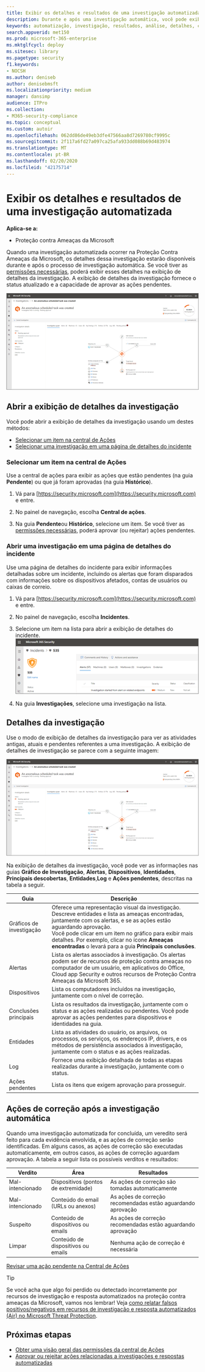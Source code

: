 ```yaml
---
title: Exibir os detalhes e resultados de uma investigação automatizada
description: Durante e após uma investigação automática, você pode exibir os resultados e as principais descobertas
keywords: automatização, investigação, resultados, análise, detalhes, correção, autoair
search.appverid: met150
ms.prod: microsoft-365-enterprise
ms.mktglfcycl: deploy
ms.sitesec: library
ms.pagetype: security
f1.keywords:
- NOCSH
ms.author: deniseb
author: denisebmsft
ms.localizationpriority: medium
manager: dansimp
audience: ITPro
ms.collection:
- M365-security-compliance
ms.topic: conceptual
ms.custom: autoir
ms.openlocfilehash: 062dd86de49eb3dfe47566aa8d7269780cf9995c
ms.sourcegitcommit: 2f117a6fd27a097ca25afa933dd088b69d483974
ms.translationtype: MT
ms.contentlocale: pt-BR
ms.lasthandoff: 02/20/2020
ms.locfileid: "42175714"
---
```

# <a name="view-the-details-and-results-of-an-automated-investigation"></a>Exibir os detalhes e resultados de uma investigação automatizada

**Aplica-se a:**
- Proteção contra Ameaças da Microsoft

Quando uma investigação automatizada ocorrer na Proteção Contra Ameaças da Microsoft, os detalhes dessa investigação estarão disponíveis durante e após o processo de investigação automática. Se você tiver as [permissões necessárias](mtp-action-center.md#required-permissions-for-action-center-tasks), poderá exibir esses detalhes na exibição de detalhes da investigação. A exibição de detalhes da investigação fornece o status atualizado e a capacidade de aprovar as ações pendentes. 

![Detalhes da investigação](../../media/mtp-air-investdetails.png)

## <a name="open-the-investigation-details-view"></a>Abrir a exibição de detalhes da investigação

Você pode abrir a exibição de detalhes da investigação usando um destes métodos:
- [Selecionar um item na central de Ações](#select-an-item-in-the-action-center)
- [Selecionar uma investigação em uma página de detalhes do incidente](#open-an-investigation-from-an-incident-details-page)

### <a name="select-an-item-in-the-action-center"></a>Selecionar um item na central de Ações

Use a central de ações para exibir as ações que estão pendentes (na guia **Pendente**) ou que já foram aprovadas (na guia **Histórico**). 

1. Vá para [https://security.microsoft.com](https://security.microsoft.com) e entre. 

2. No painel de navegação, escolha **Central de ações**. 

3. Na guia **Pendente**ou **Histórico**, selecione um item. Se você tiver as [permissões necessárias](mtp-action-center.md#required-permissions-for-action-center-tasks), poderá aprovar (ou rejeitar) ações pendentes.

### <a name="open-an-investigation-from-an-incident-details-page"></a>Abrir uma investigação em uma página de detalhes do incidente

Use uma página de detalhes do incidente para exibir informações detalhadas sobre um incidente, incluindo os alertas que foram disparados com informações sobre os dispositivos afetados, contas de usuários ou caixas de correio.

1. Vá para [https://security.microsoft.com](https://security.microsoft.com) e entre. 

2. No painel de navegação, escolha **Incidentes**. 

3. Selecione um item na lista para abrir a exibição de detalhes do incidente.<br/>![Detalhes do incidente](../../media/mtp-incidentdetails-tabs.png)

4. Na guia **Investigações**, selecione uma investigação na lista.

## <a name="investigation-details"></a>Detalhes da investigação

Use o modo de exibição de detalhes da investigação para ver as atividades antigas, atuais e pendentes referentes a uma investigação. A exibição de detalhes de investigação se parece com a seguinte imagem:

![Detalhes da investigação](../../media/mtp-air-investdetails.png)

Na exibição de detalhes da investigação, você pode ver as informações nas guias **Gráfico de Investigação**, **Alertas**, **Dispositivos**, **Identidades**, **Principais descobertas**, **Entidades**,**Log** e **Ações pendentes**, descritas na tabela a seguir.

|Guia    |Descrição |
|--------|--------|
|Gráficos de investigação    |Oferece uma representação visual da investigação. Descreve entidades e lista as ameaças encontradas, juntamente com os alertas, e se as ações estão aguardando aprovação.<br/>Você pode clicar em um item no gráfico para exibir mais detalhes. Por exemplo, clicar no ícone **Ameaças encontradas** o levará para a guia **Principais conclusões**. |
|Alertas |Lista os alertas associados à investigação. Os alertas podem ser de recursos de proteção contra ameaças no computador de um usuário, em aplicativos do Office, Cloud app Security e outros recursos de Proteção Contra Ameaças da Microsoft 365.|
|Dispositivos|Lista os computadores incluídos na investigação, juntamente com o nível de correção.|
|Conclusões principais   |Lista os resultados da investigação, juntamente com o status e as ações realizadas ou pendentes. Você pode aprovar as ações pendentes para dispositivos e identidades na guia.|
|Entidades   |Lista as atividades do usuário, os arquivos, os processos, os serviços, os endereços IP, drivers, e os métodos de persistência associados à investigação, juntamente com o status e as ações realizadas.|
|Log    |Fornece uma exibição detalhada de todas as etapas realizadas durante a investigação, juntamente com o status.|
|Ações pendentes    |Lista os itens que exigem aprovação para prosseguir.|

## <a name="remediation-actions-following-automated-investigation"></a>Ações de correção após a investigação automática

Quando uma investigação automatizada for concluída, um veredito será feito para cada evidência envolvida, e as ações de correção serão identificadas. Em alguns casos, as ações de correção são executadas automaticamente, em outros casos, as ações de correção aguardam aprovação. A tabela a seguir lista os possíveis verditos e resultados:

|Verdito    |Área   |Resultados|
|------|------|------|
|Mal-intencionado  |Dispositivos (pontos de extremidade)    |As ações de correção são tomadas automaticamente|
|Mal-intencionado  |Conteúdo do email (URLs ou anexos) | As ações de correção recomendadas estão aguardando aprovação|
|Suspeito |Conteúdo de dispositivos ou emails |As ações de correção recomendadas estão aguardando aprovação|
|Limpar  |Conteúdo de dispositivos ou emails   |Nenhuma ação de correção é necessária|

[Revisar uma ação pendente na Central de Ações](mtp-autoir-actions.md#review-a-pending-action-in-the-action-center)

> [!TIP]
> Se você acha que algo foi perdido ou detectado incorretamente por recursos de investigação e resposta automatizados na proteção contra ameaças da Microsoft, vamos nos lembrar! Veja [como relatar falsos positivos/negativos em recursos de investigação e resposta automatizados (Air) no Microsoft Threat Protection](mtp-autoir-report-false-positives-negatives.md).

## <a name="next-steps"></a>Próximas etapas

- [Obter uma visão geral das permissões da central de Ações](mtp-action-center.md#required-permissions-for-action-center-tasks)
- [Aprovar ou rejeitar ações relacionadas a investigações e respostas automatizadas](mtp-autoir-actions.md)

